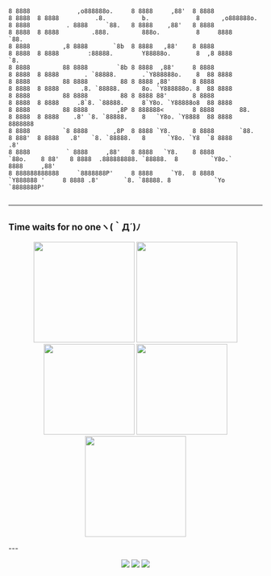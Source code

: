 <pre><code>

8 8888             ,o888888o.     8 8888     ,88'  8 8888                  8 8888  8 8888          .8.          b.             8      ,o888888o.    
8 8888          . 8888     `88.   8 8888    ,88'   8 8888                  8 8888  8 8888         .888.         888o.          8     8888     `88.  
8 8888         ,8 8888       `8b  8 8888   ,88'    8 8888                  8 8888  8 8888        :88888.        Y88888o.       8  ,8 8888       `8. 
8 8888         88 8888        `8b 8 8888  ,88'     8 8888                  8 8888  8 8888       . `88888.       .`Y888888o.    8  88 8888           
8 8888         88 8888         88 8 8888 ,88'      8 8888                  8 8888  8 8888      .8. `88888.      8o. `Y888888o. 8  88 8888           
8 8888         88 8888         88 8 8888 88'       8 8888                  8 8888  8 8888     .8`8. `88888.     8`Y8o. `Y88888o8  88 8888           
8 8888         88 8888        ,8P 8 888888<        8 8888       88.        8 8888  8 8888    .8' `8. `88888.    8   `Y8o. `Y8888  88 8888   8888888 
8 8888         `8 8888       ,8P  8 8888 `Y8.      8 8888       `88.       8 888'  8 8888   .8'   `8. `88888.   8      `Y8o. `Y8  `8 8888       .8' 
8 8888          ` 8888     ,88'   8 8888   `Y8.    8 8888         `88o.    8 88'   8 8888  .888888888. `88888.  8         `Y8o.`     8888     ,88'  
8 888888888888     `8888888P'     8 8888     `Y8.  8 8888           `Y888888 '     8 8888 .8'       `8. `88888. 8            `Yo      `8888888P'    

</code></pre>
---
<small align="center">Time waits for no oneヽ(｀Д´)ﾉ</small>
---

<p align="center">
  <img src="https://github-readme-stats.vercel.app/api?username=summer10920&show_icons=true&theme=synthwave" height="200">
  <img src="https://github-readme-stats.vercel.app/api/top-langs?username=summer10920&show_icons=true&layout=compact&theme=synthwave" height="200">
  <img src="https://github-readme-streak-stats.herokuapp.com/?user=summer10920&theme=synthwave" height="180">
  <img src="https://github-profile-summary-cards.vercel.app/api/cards/profile-details?username=summer10920&theme=dracula" height="180">
  <img src="https://github-profile-summary-cards.vercel.app/api/cards/stats?username=summer10920&theme=dracula" height="200">
</p>
---
<p align="center">
  <a href="https://summer10920.github.io"><img src="https://img.icons8.com/ios-filled/28/000000/book.png" /></a>
  <a href="https://www.linkedin.com/in/loki-jiang/"><img
      src="https://img.icons8.com/material-outlined/30/000000/linkedin.png" /></a>
  <a href="https://www.youtube.com/channel/UC2-nJumftery9w8NdQenKlQ"><img
      src="https://img.icons8.com/material-outlined/30/000000/youtube.png" /></a>
</p>
